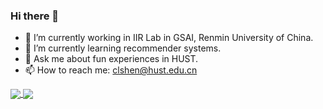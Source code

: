 ### Hi there 👋

<!--
**Starrylay/Starrylay** is a ✨ _special_ ✨ repository because its `README.md` (this file) appears on your GitHub profile.
Here are some ideas to get you started:
-->
- 🔭 I’m currently working in IIR Lab in GSAI, Renmin University of China.
- 🌱 I’m currently learning recommender systems.
- 💬 Ask me about fun experiences in HUST.
- 📫 How to reach me: clshen@hust.edu.cn

<a href="Starrylay's GitHub stats">
  <img align="center" src="https://github-readme-stats.vercel.app/api?username=Starrylay&show_icons=true" />
</a>
<a href="Top Langs">
  <img align="center" src="https://github-readme-stats.vercel.app/api/top-langs/?username=Starrylay&layout=compact" />
</a>
